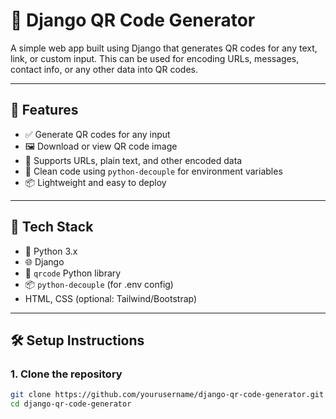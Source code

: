 # 📱 Django QR Code Generator

A simple web app built using Django that generates QR codes for any text, link, or custom input. This can be used for encoding URLs, messages, contact info, or any other data into QR codes.

---

## 🚀 Features

- ✅ Generate QR codes for any input
- 🖼️ Download or view QR code image
- 📡 Supports URLs, plain text, and other encoded data
- 🔐 Clean code using `python-decouple` for environment variables
- 📦 Lightweight and easy to deploy

---

## 🧰 Tech Stack

- 🐍 Python 3.x
- 🌐 Django
- 🧩 `qrcode` Python library
- 📦 `python-decouple` (for .env config)
- HTML, CSS (optional: Tailwind/Bootstrap)

---

## 🛠️ Setup Instructions

### 1. Clone the repository

```bash
git clone https://github.com/yourusername/django-qr-code-generator.git
cd django-qr-code-generator
